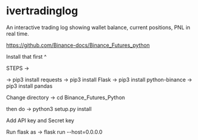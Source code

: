 # ivertradinglog
An interactive trading log showing wallet balance, current positions, PNL in real time. 

https://github.com/Binance-docs/Binance_Futures_python

Install that first ^ 


STEPS ->

-> pip3 install requests
-> pip3 install Flask
-> pip3 install python-binance
-> pip3 install pandas

Change directory -> cd Binance_Futures_Python

then do -> python3 setup.py install

Add API key and Secret key

Run flask as -> flask run --host=0.0.0.0

